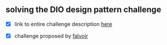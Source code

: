 ## solving the DIO design pattern challenge

- [x] link to entire challenge description [here](https://web.dio.me/lab/explorando-padroes-de-projetos-na-pratica-com-java/learning/12f4a1a6-714d-442e-8fe3-141a7f7a63da)

- [x] challenge proposed by [falvojr](https://github.com/falvojr) 